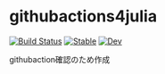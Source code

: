 # githubactions4julia

[![Build Status](https://github.com/wakakusa/githubactions4julia.jl/workflows/CI/badge.svg)](https://github.com/wakakusa/githubactions4julia.jl/actions)
[![Stable](https://img.shields.io/badge/docs-stable-blue.svg)](https://wakakusa.github.io/githubactions4julia.jl/stable)
[![Dev](https://img.shields.io/badge/docs-dev-blue.svg)](https://wakakusa.github.io/githubactions4julia.jl/dev)

githubaction確認のため作成
